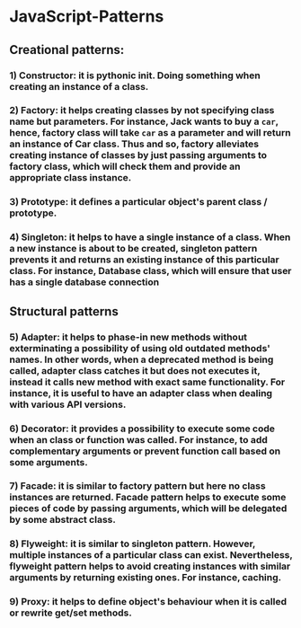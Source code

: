 # JavaScript-Patterns


## Creational patterns:


### 1) Constructor: it is pythonic __init__. Doing something when creating an instance of a class.

### 2) Factory: it helps creating classes by not specifying class name but parameters. For instance, Jack wants to buy a `car`, hence, factory class will take `car` as a parameter and will return an instance of Car class. Thus and so, factory alleviates creating instance of classes by just passing arguments to factory class, which will check them and provide an appropriate class instance.

### 3) Prototype: it defines a particular object's parent class / prototype.

### 4) Singleton: it helps to have a single instance of a class. When a new instance is about to be created, singleton pattern prevents it and returns an existing instance of this particular class. For instance, Database class, which will ensure that user has a single database connection


## Structural patterns


### 5) Adapter: it helps to phase-in new methods without exterminating a possibility of using old outdated methods' names. In other words, when a deprecated method is being called, adapter class catches it but does not executes it, instead it calls new method with exact same functionality. For instance, it is useful to have an adapter class when dealing with various API versions.

### 6) Decorator: it provides a possibility to execute some code when an class or function was called. For instance, to add complementary arguments or prevent function call based on some arguments.

### 7) Facade: it is similar to factory pattern but here no class instances are returned. Facade pattern helps to execute some pieces of code by passing arguments, which will be delegated by some abstract class.

### 8) Flyweight: it is similar to singleton pattern. However, multiple instances of a particular class can exist. Nevertheless, flyweight pattern helps to avoid creating instances with similar arguments by returning existing ones. For instance, caching.

### 9) Proxy: it helps to define object's behaviour when it is called or rewrite get/set methods.